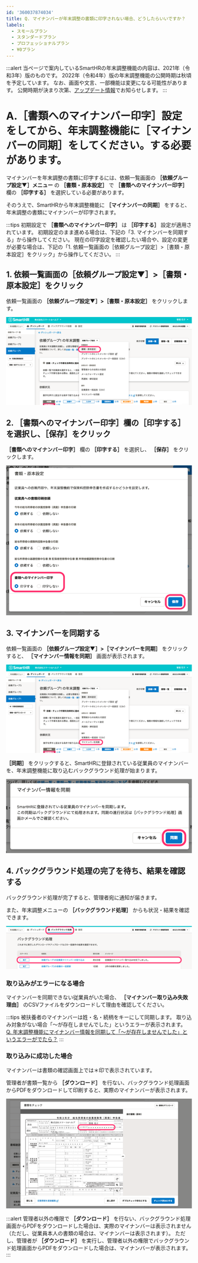 ```yaml
---
id: '360037874034'
title: Q. マイナンバーが年末調整の書類に印字されない場合、どうしたらいいですか？
labels:
  - スモールプラン
  - スタンダードプラン
  - プロフェッショナルプラン
  - ¥0プラン
---
```

:::alert
当ページで案内しているSmartHRの年末調整機能の内容は、2021年（令和3年）版のものです。
2022年（令和4年）版の年末調整機能の公開時期は秋頃を予定しています。
なお、画面や文言、一部機能は変更になる可能性があります。
公開時期が決まり次第、[アップデート情報](https://smarthr.jp/update)でお知らせします。
:::

# A.［書類へのマイナンバー印字］設定をしてから、年末調整機能に［マイナンバーの同期］をしてください。する必要があります。

マイナンバーを年末調整の書類に印字するには、依頼一覧画面の **［依頼グループ設定▼］メニュー**  の **［書類・原本設定］** で **［書類へのマイナンバー印字］** 欄の **［印字する］** を選択している必要があります。

そのうえで、SmartHRから年末調整機能に **［マイナンバーの同期］** をすると、年末調整の書類にマイナンバーが印字されます。

:::tips
初期設定で **［書類へのマイナンバー印字］** は **［印字する］** 設定が適用されています。
初期設定のまま進める場合は、下記の「3. マイナンバーを同期する」から操作してください。
現在の印字設定を確認したい場合や、設定の変更が必要な場合は、下記の「1. 依頼一覧画面の［依頼グループ設定］>［書類・原本設定］をクリック」から操作してください。
:::

## 1\. 依頼一覧画面の［依頼グループ設定▼］>［書類・原本設定］をクリック

依頼一覧画面の **［依頼グループ設定▼］>［書類・原本設定］** をクリックします。

![](./00________SmartHR____________.png)

## 2\. ［書類へのマイナンバー印字］欄の［印字する］を選択し、［保存］をクリック

 **［書類へのマイナンバー印字］** 欄の **［印字する］** を選択し、 **［保存］** をクリックします。

![](./01________SmartHR____________.png)

## 3\. マイナンバーを同期する

依頼一覧画面の **［依頼グループ設定▼］>［マイナンバーを同期］** をクリックすると、 **［マイナンバー情報を同期］** 画面が表示されます。

![](./02________SmartHR____________.png)

 **［同期］** をクリックすると、SmartHRに登録されている従業員のマイナンバーを、年末調整機能に取り込むバックグラウンド処理が始まります。

![](./03________SmartHR____________.png)

## 4\. バックグラウンド処理の完了を待ち、結果を確認する

バックグラウンド処理が完了すると、管理者宛に通知が届きます。

また、年末調整メニューの **［バックグラウンド処理］** からも状況・結果を確認できます。

![](./04________SmartHR____________.png)

### 取り込みがエラーになる場合

マイナンバーを同期できない従業員がいた場合、 **［マイナンバー取り込み失敗理由］** のCSVファイルをダウンロードして理由を確認してください。

:::tips
被扶養者のマイナンバーは姓・名・続柄をキーにして同期します。
取り込み対象がない場合「〜が存在しませんでした」というエラーが表示されます。
[Q. 年末調整機能にマイナンバー情報を同期して「〜が存在しませんでした」というエラーがでたら？](https://knowledge.smarthr.jp/hc/ja/articles/360037548814)
:::

### 取り込みに成功した場合

マイナンバーは書類の確認画面上では＊印で表示されています。

管理者が書類一覧から **［ダウンロード］** を行ない、バックグラウンド処理画面からPDFをダウンロードして印刷すると、実際のマイナンバーが表示されます。

![](./05________SmartHR____________.png)

:::alert
管理者以外の権限で **［ダウンロード］** を行ない、バックグラウンド処理画面からPDFをダウンロードした場合は、実際のマイナンバーは表示されません（ただし、従業員本人の書類の場合は、マイナンバーは表示されます）。
ただし、管理者が **［ダウンロード］** を実行し、管理者以外の権限でバックグラウンド処理画面からPDFをダウンロードした場合は、マイナンバーが表示されます。
:::
